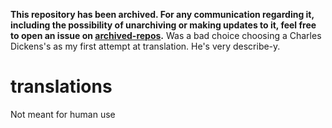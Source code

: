 **This repository has been archived. For any communication regarding it, including the possibility of unarchiving or making updates to it, feel free to open an issue on [archived-repos](https://github.com/hossameldeen/archived-repos).** Was a bad choice choosing a Charles Dickens's as my first attempt at translation. He's very describe-y.

# translations
Not meant for human use

